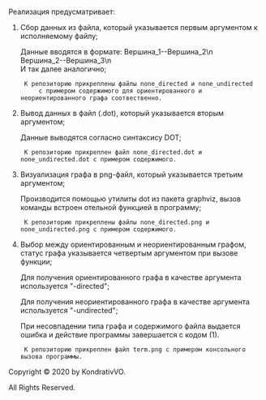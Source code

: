 

Реализация предусматривает:

1) Cбор данных из файла, который указывается первым аргументом к исполняемому файлу;

	Данные вводятся в формате: Вершина_1--Вершина_2\n                                                                                                                       
                                   Вершина_2--Вершина_3\n                                                                                                                       
                                   И так далее аналогично;
	
		К репозиторию прикреплены файлы none_directed и none_undirected 
			c примером содержимого для ориентированного и неориентированного графа соотвественно.


2) Вывод данных в файл (.dot), который указывается вторым аргументом;

	Данные выводятся согласно синтаксису DOT;

		К репозиторию прикреплен файл none_directed.dot и none_undirected.dot c примером содержимого.


3) Визуализация графа в png-файл, который указывается третьим аргументом;

	Производится помощью утилиты dot из пакета graphviz, вызов команды встроен отельной функцией в программу;

		К репозиторию прикреплены файлы none_directed.png и none_undirected.png c примером содержимого.


4) Выбор между ориентированным и неориентированным графом, статус графа указывается четвертым аргументом при вызове функции;

	Для получения ориентированного графа в качестве аргумента используется "-directed";
	
	Для получения неориентированного графа в качестве аргумента используется "-undirected";
	
	
	При несовпадении типа графа и содержимого файла выдается ошибка и действие программы завершается с кодом (1).


		К репозиторию прикреплен файл term.png c примером консольного вызова программы.


Copyright © 2020 by KondrativVO. 

All Rights Reserved.
